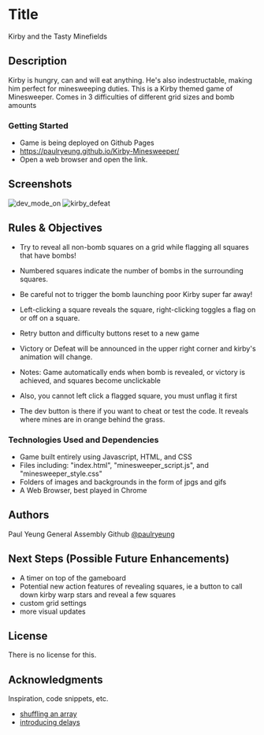 # Title

Kirby and the Tasty Minefields

## Description

Kirby is hungry, can and will eat anything. He's also indestructable,
making him perfect for minesweeping duties. This is a Kirby themed game of Minesweeper.
Comes in 3 difficulties of different grid sizes and bomb amounts

### Getting Started

- Game is being deployed on Github Pages
- https://paulryeung.github.io/Kirby-Minesweeper/
- Open a web browser and open the link.

## Screenshots

![dev_mode_on](https://user-images.githubusercontent.com/105737940/173935304-74c3d783-8cbd-41d4-b4af-787165affa18.png)
![kirby_defeat](https://user-images.githubusercontent.com/105737940/173935312-096be325-6a1c-4135-ae78-ecc64807548b.png)

## Rules & Objectives

- Try to reveal all non-bomb squares on a grid while flagging all squares that have bombs!
- Numbered squares indicate the number of bombs in the surrounding squares.
- Be careful not to trigger the bomb launching poor Kirby super far away!
- Left-clicking a square reveals the square, right-clicking toggles a flag on or off on a square.
- Retry button and difficulty buttons reset to a new game
- Victory or Defeat will be announced in the upper right corner and kirby's animation will change.

- Notes: Game automatically ends when bomb is revealed, or victory is achieved, and squares become unclickable
- Also, you cannot left click a flagged square, you must unflag it first
- The dev button is there if you want to cheat or test the code. It reveals where mines are in orange behind the grass.

### Technologies Used and Dependencies

- Game built entirely using Javascript, HTML, and CSS
- Files including: "index.html", "minesweeper_script.js", and "minesweeper_style.css"
- Folders of images and backgrounds in the form of jpgs and gifs
- A Web Browser, best played in Chrome

## Authors

Paul Yeung
General Assembly Github [@paulryeung](https://git.generalassemb.ly/paulryeung/Minesweeper-Project)

## Next Steps (Possible Future Enhancements)

- A timer on top of the gameboard
- Potential new action features of revealing squares, ie a button to call down kirby warp stars and reveal a few squares
- custom grid settings
- more visual updates

## License

There is no license for this.

## Acknowledgments

Inspiration, code snippets, etc.

- [shuffling an array](https://stackoverflow.com/questions/1519736/random-shuffling-of-an-array)
- [introducing delays](https://stackoverflow.com/questions/17883692/how-to-set-time-delay-in-javascript)
